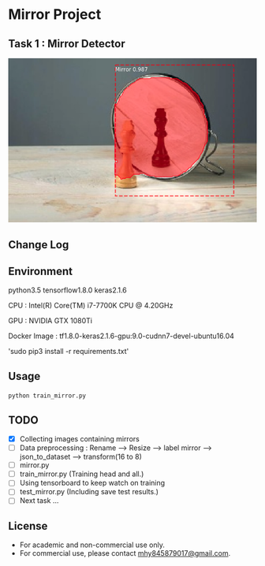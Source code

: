 # Mirror Project

## Task 1 : Mirror Detector
![mirror_detector](assets/demo.png)

## Change Log


## Environment
python3.5    tensorflow1.8.0    keras2.1.6

CPU : Intel(R) Core(TM) i7-7700K CPU @ 4.20GHz

GPU : NVIDIA GTX 1080Ti

Docker Image : tf1.8.0-keras2.1.6-gpu:9.0-cudnn7-devel-ubuntu16.04

'sudo pip3 install -r requirements.txt'

## Usage
`python train_mirror.py`

## TODO
- [x] Collecting images containing mirrors
- [ ] Data preprocessing : Rename --> Resize --> label mirror --> json_to_dataset --> transform(16 to 8)
- [ ] mirror.py
- [ ] train_mirror.py (Training head and all.)
- [ ] Using tensorboard to keep watch on training
- [ ] test_mirror.py (Including save test results.)
- [ ] Next task ...

## License
* For academic and non-commercial use only.
* For commercial use, please contact [mhy845879017@gmail.com](https://www.google.com/gmail/).